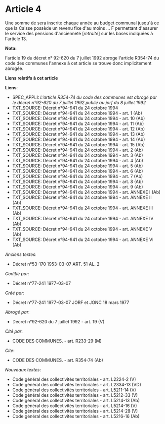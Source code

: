 # Article 4

Une somme de     sera inscrite chaque année au budget communal jusqu'à ce que la Caisse possède un revenu fixe d'au moins ...
F permettant d'assurer le service des pensions d'ancienneté [*retraite*] sur les bases indiquées à l'article 13.

**Nota:**

l'article 19 du décret n° 92-620 du 7 juillet 1992 abroge l'article R354-74 du code des communes l'annexe à cet article se
trouve donc implicitement abrogée.

**Liens relatifs à cet article**

**Liens**:

  - SPEC_APPLI: *L'article R354-74 du code des communes est abrogé par le décret n°92-620 du 7 juillet 1992 publié au jorf du 8 juillet 1992*
  - TXT_SOURCE: Décret n°94-941 du 24 octobre 1994
  - TXT_SOURCE: Décret n°94-941 du 24 octobre 1994 - art. 1 (Ab)
  - TXT_SOURCE: Décret n°94-941 du 24 octobre 1994 - art. 10 (Ab)
  - TXT_SOURCE: Décret n°94-941 du 24 octobre 1994 - art. 11 (Ab)
  - TXT_SOURCE: Décret n°94-941 du 24 octobre 1994 - art. 12 (Ab)
  - TXT_SOURCE: Décret n°94-941 du 24 octobre 1994 - art. 13 (Ab)
  - TXT_SOURCE: Décret n°94-941 du 24 octobre 1994 - art. 14 (Ab)
  - TXT_SOURCE: Décret n°94-941 du 24 octobre 1994 - art. 15 (Ab)
  - TXT_SOURCE: Décret n°94-941 du 24 octobre 1994 - art. 2 (Ab)
  - TXT_SOURCE: Décret n°94-941 du 24 octobre 1994 - art. 3 (Ab)
  - TXT_SOURCE: Décret n°94-941 du 24 octobre 1994 - art. 4 (Ab)
  - TXT_SOURCE: Décret n°94-941 du 24 octobre 1994 - art. 5 (Ab)
  - TXT_SOURCE: Décret n°94-941 du 24 octobre 1994 - art. 6 (Ab)
  - TXT_SOURCE: Décret n°94-941 du 24 octobre 1994 - art. 7 (Ab)
  - TXT_SOURCE: Décret n°94-941 du 24 octobre 1994 - art. 8 (Ab)
  - TXT_SOURCE: Décret n°94-941 du 24 octobre 1994 - art. 9 (Ab)
  - TXT_SOURCE: Décret n°94-941 du 24 octobre 1994 - art. ANNEXE I (Ab)
  - TXT_SOURCE: Décret n°94-941 du 24 octobre 1994 - art. ANNEXE II (Ab)
  - TXT_SOURCE: Décret n°94-941 du 24 octobre 1994 - art. ANNEXE III (Ab)
  - TXT_SOURCE: Décret n°94-941 du 24 octobre 1994 - art. ANNEXE IV (Ab)
  - TXT_SOURCE: Décret n°94-941 du 24 octobre 1994 - art. ANNEXE V (Ab)
  - TXT_SOURCE: Décret n°94-941 du 24 octobre 1994 - art. ANNEXE VI (Ab)

_Anciens textes_:

  - Décret n°53-170 1953-03-07 ART. 51 AL. 2

_Codifié par_:

  - Décret n°77-241 1977-03-07

_Créé par_:

  - Décret n°77-241 1977-03-07 JORF et JONC 18 mars 1977

_Abrogé par_:

  - Décret n°92-620 du 7 juillet 1992 - art. 19 (V)

_Cité par_:

  - CODE DES COMMUNES. - art. R233-29 (M)

_Cite_:

  - CODE DES COMMUNES. - art. R354-74 (Ab)

_Nouveaux textes_:

  - Code général des collectivités territoriales - art. L2224-2 (V)
  - Code général des collectivités territoriales - art. L2334-13 (VD)
  - Code général des collectivités territoriales - art. L5211-14 (V)
  - Code général des collectivités territoriales - art. L5212-33 (V)
  - Code général des collectivités territoriales - art. L5214-13 (Ab)
  - Code général des collectivités territoriales - art. L5214-16 (V)
  - Code général des collectivités territoriales - art. L5214-28 (V)
  - Code général des collectivités territoriales - art. L5216-16 (Ab)
